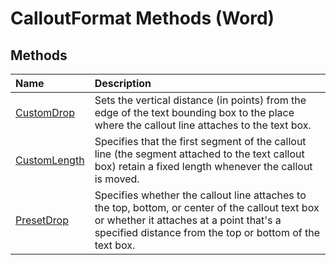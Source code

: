 
# CalloutFormat Methods (Word)

## Methods



|**Name**|**Description**|
|:-----|:-----|
|[CustomDrop](ed727a85-78e4-44f9-a436-f65592cd4be3.md)|Sets the vertical distance (in points) from the edge of the text bounding box to the place where the callout line attaches to the text box.|
|[CustomLength](b9c2a9d5-873e-9292-04e1-c2e05388589b.md)|Specifies that the first segment of the callout line (the segment attached to the text callout box) retain a fixed length whenever the callout is moved.|
|[PresetDrop](3bd6f39f-a5b6-95be-b8de-c60137694d42.md)|Specifies whether the callout line attaches to the top, bottom, or center of the callout text box or whether it attaches at a point that's a specified distance from the top or bottom of the text box.|
